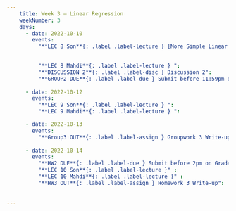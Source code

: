 ```yaml
---
    title: Week 3 – Linear Regression
    weekNumber: 3
    days:
      - date: 2022-10-10
        events:
          "**LEC 8 Son**{: .label .label-lecture } [More Simple Linear Regression](resources/lecture/lec08_son.pdf)":
            

          "**LEC 8 Mahdi**{: .label .label-lecture } ":
          "**DISCUSSION 2**{: .label .label-disc } Discussion 2":
          "**GROUP2 DUE**{: .label .label-due } Submit before 11:59pm on Gradescope" :
          
      - date: 2022-10-12
        events:
          "**LEC 9 Son**{: .label .label-lecture } ":
          "**LEC 9 Mahdi**{: .label .label-lecture } ":

      - date: 2022-10-13
        events:
          "**Group3 OUT**{: .label .label-assign } Groupwork 3 Write-up":
      
      - date: 2022-10-14
        events:
          "**HW2 DUE**{: .label .label-due } Submit before 2pm on Gradescope" :
          "**LEC 10 Son**{: .label .label-lecture }" :
          "**LEC 10 Mahdi**{: .label .label-lecture }" :
          "**HW3 OUT**{: .label .label-assign } Homework 3 Write-up":
          
            
---
```

